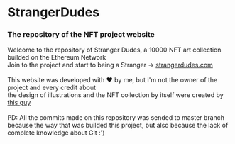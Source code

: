 # StrangerDudes 
### The repository of the NFT project website

Welcome to the repository of Stranger Dudes, a 10000 NFT art collection builded on the Ethereum Network  
Join to the project and start to being a Stranger -> [strangerdudes.com](https://strangerdudes.com)  
<br>
This website was developed with ❤️ by me, but I'm not the owner of the project and every credit about  
the design of illustrations and the NFT collection by itself were created by [this guy](https://www.instagram.com/thestrangerdudes/)
<br><br>
PD: All the commits made on this repository was sended to master branch because the way that was builded this project, but also because the lack of complete knowledge about Git :')
